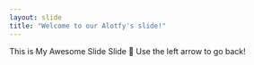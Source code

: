 ```yaml
---
layout: slide
title: "Welcome to our Alotfy's slide!"
---
```


This is My Awesome Slide Slide :tada:
Use the left arrow to go back!
